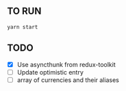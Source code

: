 ## TO RUN

```
yarn start
```

## TODO

- [x] Use asyncthunk from redux-toolkit
- [ ] Update optimistic entry
- [ ] array of currencies and their aliases